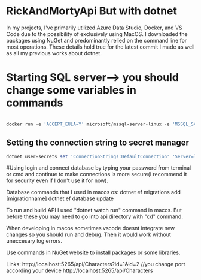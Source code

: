 
 #  RickAndMortyApi But with dotnet
In my projects, I've primarily utilized Azure Data Studio, Docker, and VS Code due to the possibility of exclusively using MacOS. I downloaded the packages using NuGet and predominantly relied on the command line for most operations. These details hold true for the latest commit I made as well as all my previous works about dotnet. 

# Starting SQL server--> you should change some variables in commands
```powershell

docker run -e 'ACCEPT_EULA=Y' microsoft/mssql-server-linux -e 'MSSQL_SA_PASSWORD=[yourpassword]' -p 1433:1433 -v sqlvolume:/var/opt/mssql  -d --rm --name mssql mcr.microsoft.com/mssql/server:2022-latest 
```
## Setting the connection string to secret manager
```powershell
dotnet user-secrets set 'ConnectionStrings:DefaultConnection' 'Server=localhost; Database=dotnet-steps ;User Id=SA; Password=[yourpassword]; Trusted_Connection=false; TrustServerCertificate=true;'
``` 

#Using login and connect database by typing your password from terminal or cmd and continue to make connections is more secure(I recommend it for security even if I don't use it for now).

Database commands that I used in macos os:
dotnet ef migrations add [migrationname] 
dotnet ef database update

To run and build API I used "dotnet watch run" command in macos. But before these you may need to go into api directory with "cd" command.

When developing in macos sometimes vscode doesnt integrate new changes so you should run and debug. Then it would work without uneccesary log errors.

Use commands in NuGet website to install packages or some libraries.


Links:
http://localhost:5265/api/Characters?id=1&id=2 //you change port according your device
http://localhost:5265/api/Characters 
